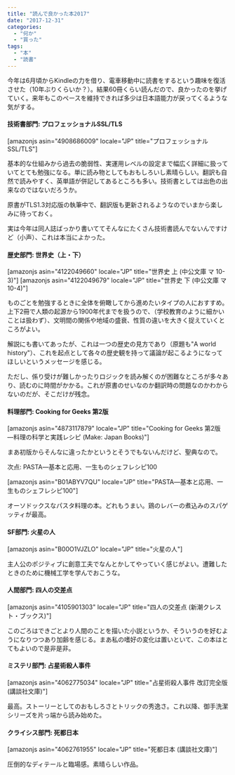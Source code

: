 ```yaml
---
title: "読んで良かった本2017"
date: "2017-12-31"
categories: 
  - "何か"
  - "買った"
tags: 
  - "本"
  - "読書"
---
```


今年は6月頃からKindleの力を借り、電車移動中に読書をするという趣味を復活させた（10年ぶりくらいか？）。結果60冊くらい読んだので、良かったのを挙げていく。来年もこのペースを維持できれば多少は日本語能力が戻ってくるような気がする。

#### 技術書部門: プロフェッショナルSSL/TLS

\[amazonjs asin="4908686009" locale="JP" title="プロフェッショナルSSL/TLS"\]

基本的な仕組みから過去の脆弱性、実運用レベルの設定まで幅広く詳細に扱っていてとても勉強になる。単に読み物としてもおもしろいし素晴らしい。翻訳も自然で読みやすく、英単語が併記してあるところも多い。技術書としては出色の出来なのではないだろうか。

原書がTLS1.3対応版の執筆中で、翻訳版も更新されるようなのでいまから楽しみに待っておく。

実は今年は同人誌ばっかり書いててそんなにたくさん技術書読んでないんですけど（小声）、これは本当によかった。

#### 歴史部門: 世界史（上・下）

\[amazonjs asin="4122049660" locale="JP" title="世界史 上 (中公文庫 マ 10-3)"\] \[amazonjs asin="4122049679" locale="JP" title="世界史 下 (中公文庫 マ 10-4)"\]

ものごとを勉強するときに全体を俯瞰してから進めたいタイプの人におすすめ。上下2冊で人類の起源から1900年代までを扱うので、（学校教育のように細かいことは扱わず）、文明間の関係や地域の盛衰、性質の違いを大きく捉えていくところがよい。

解説にも書いてあったが、これは一つの歴史の見方であり（原題も"A world history"）、これを起点として各々の歴史観を持って議論が起こるようになってほしいというメッセージを感じる。

ただし、係り受けが難しかったりロジックを読み解くのが困難なところが多々あり、読むのに時間がかかる。これが原書のせいなのか翻訳時の問題なのかわからないのだが、そこだけが残念。

#### 料理部門: Cooking for Geeks 第2版

\[amazonjs asin="4873117879" locale="JP" title="Cooking for Geeks 第2版 ―料理の科学と実践レシピ (Make: Japan Books)"\]

まあ初版からそんなに違ったかというとそうでもないんだけど、聖典なので。

次点: PASTA―基本と応用、一生ものシェフレシピ100

\[amazonjs asin="B01ABYV7QU" locale="JP" title="PASTA―基本と応用、一生ものシェフレシピ100"\]

オーソドックスなパスタ料理の本。どれもうまい。鶏のレバーの煮込みのスパゲッティが最高。

#### SF部門: 火星の人

\[amazonjs asin="B00O1VJZLO" locale="JP" title="火星の人"\]

主人公のポジティブに創意工夫でなんとかしてやっていく感じがよい。遭難したときのために機械工学を学んでおこうな。

#### 人間部門: 四人の交差点

\[amazonjs asin="4105901303" locale="JP" title="四人の交差点 (新潮クレスト・ブックス)"\]

このごろはできごとより人間のことを描いた小説というか、そういうのを好むようになりつつあり加齢を感じる。まあ私の嗜好の変化は置いといて、この本はとてもよいので是非是非。

#### ミステリ部門: 占星術殺人事件

\[amazonjs asin="4062775034" locale="JP" title="占星術殺人事件 改訂完全版 (講談社文庫)"\]

最高。ストーリーとしてのおもしろさとトリックの秀逸さ。これ以降、御手洗潔シリーズを片っ端から読み始めた。

#### クライシス部門: 死都日本

\[amazonjs asin="4062761955" locale="JP" title="死都日本 (講談社文庫)"\]

圧倒的なディテールと臨場感。素晴らしい作品。

